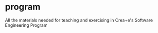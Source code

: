 # program
All the materials needed for teaching and exercising in Crea+e's Software Engineering Program
